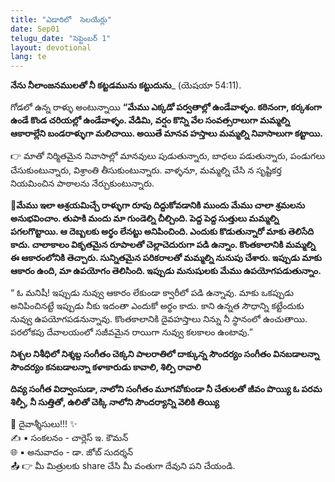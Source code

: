 ```yaml
---
title: "ఎడారిలో  సెలయేర్లు"
date: Sep01
telugu_date: "సెప్టెంబర్ 1"
layout: devotional
lang: te
---
```


**నేను నీలాంజనములతో నీ కట్టడమును కట్టుదును**_ (యెషయా 54:11).

గోడలో ఉన్న రాళ్ళు అంటున్నాయి **“మేము ఎక్కడో పర్వతాల్లో ఉండేవాళ్ళం. కఠినంగా, కర్కశంగా ఉండే కొండ చరియల్లో ఉండేవాళ్ళం. వేడిమి, వర్షం కొన్ని వేల సంవత్సరాలుగా మమ్మల్ని ఆకారాల్లేని బండరాళ్ళుగా మలిచాయి. అయితే మానవ హస్తాలు మమ్మల్ని నివాసాలుగా కట్టాయి.**

👉 మాతో నిర్మితమైన నివాసాల్లో మానవులు పుడుతున్నారు, బాధలు పడుతున్నారు, పండుగలు చేసుకుంటున్నారు, విశ్రాంతి తీసుకుంటున్నారు. వాళ్ళనూ, మమ్మల్ని చేసి         న సృష్టికర్త నియమించిన పాఠాలను నేర్చుకుంటున్నారు. 

**📖మేము ఇలా ఆశ్రయమిచ్చే రాళ్ళుగా రూపు దిద్దుకోవడానికి ముందు మేము చాలా శ్రమలను అనుభవించాం. తుపాకి మందు మా గుండెల్ని చీల్చింది. పెద్ద పెద్ద సుత్తులు మమ్మల్ని పగలగొట్టాయి. ఆ దెబ్బలకు అర్థం లేనట్టు అనిపించింది. ఎందుకు కొడుతున్నారో మాకు తెలిసేది కాదు. చాలాకాలం వికృతమైన రూపాలతో చెల్లాచెదురుగా పడి ఉన్నాం. కొంతకాలానికి మమ్మల్ని ఈ ఆకారంలోనికి తెచ్చారు. సున్నితమైన పరికరాలతో మమ్మల్ని నునుపు చేశారు. ఇప్పుడు మాకు ఆకారం ఉంది, మా ఉపయోగం తెలిసింది. ఇప్పుడు మనుషులకు మేము ఉపయోగపడుతున్నాం.**

“ ఓ మనిషీ! ఇప్పుడు నువ్వు ఆకారం లేకుండా క్వారీలో పడి ఉన్నావు. మాకు ఒకప్పుడు అనిపించినట్టే ఇప్పుడు నీకు ఇదంతా ఎందుకో అర్థం కాదు. కాని ఉన్నత సౌధాన్ని కట్టేందుకు నువ్వు ఉపయోగపడనున్నావు. కొంతకాలానికి దైవహస్తాలు నిన్ను నీ స్థానంలో ఉంచుతాయి. పరలోకపు దేవాలయంలో సజీవమైన రాయిగా నువ్వు కలకాలం ఉంటావు.”

**నిశ్చల నిశీధిలో నిశ్శబ్ద సంగీతం చెక్కని పాలరాతిలో దాక్కున్న సౌందర్యం సంగీతం వినబడాలన్నా సౌందర్యం కనబడాలన్నా కళాకారుడు కావాలి, శిల్పి రావాలి** 

**దివ్య సంగీత విద్వాంసుడా, నాలోని సంగీతం మూగవోకుండా నీ చేతులతో జీవం పొయ్యి ఓ పరమ శిల్పీ, నీ సుత్తితో, ఉలితో చెక్కి నాలోని సౌందర్యాన్ని వెలికి తియ్యి**

<div class="blessing">🙏 <span class="bless-text">దైవాశ్శీసులు!!!</span> ✨</div>

<div class="credit">✍️ <span class="credit-text">▪ సంకలనం - చార్లెస్ ఇ. కౌమన్</span></div>
<div class="credit">🌐 <span class="credit-text">▪ అనువాదం - డా. జోబ్ సుదర్శన్</span></div>


<div class="share">📤 👉 <span class="share-text">మీ మిత్రులకు share చేసి మీ వంతుగా దేవుని పని చేయండి.</span></div>
